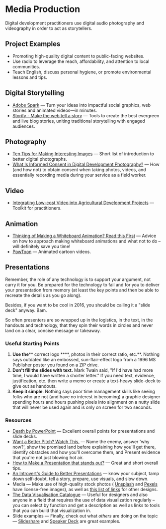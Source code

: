 # Media Production

Digital development practitioners use digital audio photography and videography in order to act as storytellers.

## Project Examples

* Promoting high-quality digital content to public-facing websites.
* Use radio to leverage the reach, affordability, and attention to local communities.
* Teach English, discuss personal hygiene, or promote environmental lessons and tips.



## Digital Storytelling

- [Adobe Spark](https://spark.adobe.com/) — Turn your ideas into impactful social graphics, web stories and animated videos—in minutes.
- [Storify - Make the web tell a story](https://storify.com/) — Tools to create the best evergreen and live blog stories, uniting traditional storytelling with engaged audiences.



## Photography

- [Ten Tips for Making Interesting Images](https://medium.com/@caitlinwinner/ten-tips-for-making-interesting-images-19a59bd2eea2) — Short list of introduction to better digital photographs.
- [What Is Informed Consent in Digital Development Photography?](http://www.ictworks.org/2016/03/16/what-is-informed-consent-in-digital-development-photography/) — How (and how not) to obtain consent when taking photos, videos, and essentially recording media during your service as a field worker.



## Video

- [Integrating Low-cost Video into Agricultural Development Projects](http://ictforag.org/toolkits/video/index.html) — Toolkit for practitioners.



## Animation

- [Thinking of Making a Whiteboard Animation? Read this First](https://medium.com/the-exchange-k4health/thinking-of-making-a-whiteboard-animation-read-this-first-1cdce288531e) — Advice on how to approach making whiteboard animations and what not to do – will definitely save you time!
- [PowToon](http://www.powtoon.com/) — Animated cartoon videos.



## Presentations

Remember, the role of any technology is to support your argument, not carry it for you. Be prepared for the technology to fail and for you to deliver your presentation from memory (at least the key points and then be able to recreate the details as you go along).

Besides, if you want to be cool in 2016, you should be calling it a "slide deck" anyway. Bam.

So often presenters are so wrapped up in the logistics, in the text, in the handouts and technology, that they spin their words in circles and never land on a clear, concise message or takeaway.

### Useful Starting Points

1. **Use the**** correct logo ****, photos in their correct ratio, etc.**. Nothing says outdated like an embossed, sun-flair-effect logo from a 1996 MS Publisher poster you found on a ZIP drive.
2. **Don't fill the slides with text.** Mark Twain said, "If I'd have had more time, I would have written a shorter letter." If you need text, evidence, justification, etc. then write a memo or create a text-heavy slide-deck to give out as handouts.
3. **Keep it simple**. Nothing says poor time management skills like seeing folks who are not (and have no interest in becoming) a graphic designer spending hours and hours pushing pixels into alignment on a nutty slide that will never be used again and is only on screen for two seconds.

### Resources

- [Death by PowerPoint](http://www.slideshare.net/thecroaker/death-by-powerpoint) — Excellent overall points for presentations and slide decks.
- [Want a Better Pitch? Watch This.](https://medium.com/firm-narrative/want-a-better-pitch-watch-this-328b95c2fd0b#.7mgjdpngb) — Name the enemy, answer 'why now?', show the promised land before explaining how you'll get there, identify obstacles and how you'll overcome them, and Present evidence that you're not just blowing hot air.
- [How to Make a Presentation that stands out?](https://medium.com/presentation-tips/how-to-make-a-presentation-that-stands-out-7ba5953f4201#.wlu8hpig6) — Great and short overall tips.
- [An Introvert's Guide to Better Presentations](https://medium.com/@mathowie/an-introverts-guide-to-better-presentations-be7e772b2cb5#.k93h0rso3) — know your subject, tamp down self-doubt, tell a story, prepare, use visuals, and slow down.
- Media — Make use of high-quality stock photos ( [Unsplash](https://unsplash.com/) and [Pexels](https://www.pexels.com/) have license-free images), as well as [this list of links](http://blog.templatetoaster.com/20-websites-get-free-vector-designs-images-icons/) for other designs.
- [The Data Visualisation Catalogue](http://www.datavizcatalogue.com/) — Useful for designers and also anyone in a field that requires the use of data visualization regularly – you can select by function and get a description as well as links to tools that you can build that visualization in.
- Slide examples — Finally, check out what _others_ are doing on the topic — [Slideshare](http://www.slideshare.net/) and [Speaker Deck](https://speakerdeck.com/) are great examples.
